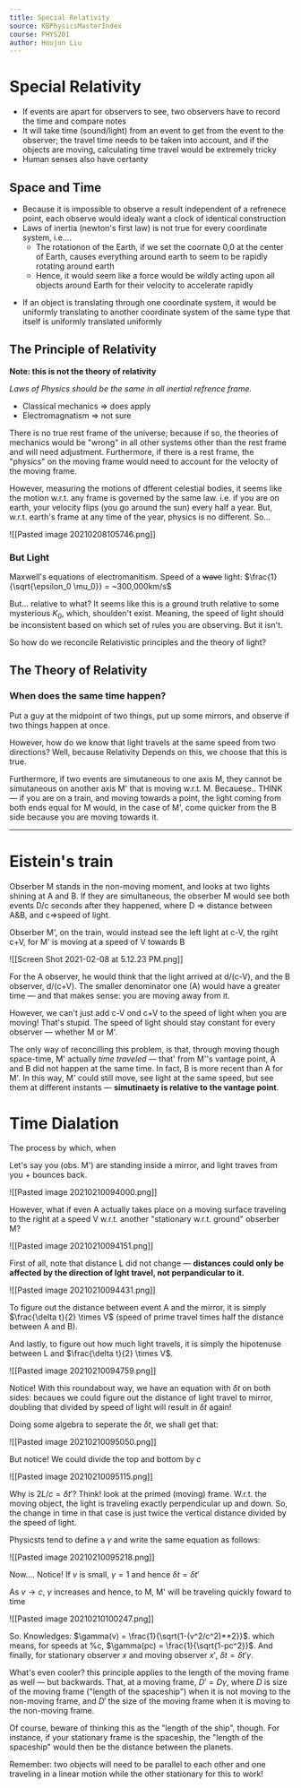 ```yaml
---
title: Special Relativity
source: KBPhysicsMasterIndex
course: PHYS201
author: Houjun Liu
---
```


# Special Relativity

* If events are apart for observers to see, two observers have to record the time and compare notes
* It will take time (sound/light) from an event to get from the event to the observer; the travel time needs to be taken into account, and if the objects are moving, calculating time travel would be extremely tricky
* Human senses also have certanty

## Space and Time
* Because it is impossible to observe a result independent of a refrenece point, each observe would idealy want a clock of identical construction
* Laws of inertia (newton's first law) is not true for every coordinate system, i.e....
	* The rotationon of the Earth, if we set the coornate 0,0 at the center of Earth,  causes everything around earth to seem to be rapidly rotating around earth
	* Hence, it would seem like a force would be wildly acting upon all objects around Earth for their velocity to accelerate rapidly

- If an object is translating through one coordinate system, it would be uniformly translating to another coordinate system of the same type that itself is uniformly translated uniformly 

## The Principle of Relativity
**Note: this is not the theory of relativity**

_Laws of Physics should be the same in all inertial refrence frame._

- Classical mechanics => does apply
- Electromagnatism => not sure


There is no true rest frame of the universe; because if so, the theories of mechanics would be "wrong" in all other systems other than the rest frame and will need adjustment. Furthermore, if there is a rest frame, the "physics" on the moving frame would need to account for the velocity of the moving frame.

However, measuring the motions of dfferent celestial bodies, it seems like the motion w.r.t. any frame is governed by the same law. i.e. if you are on earth, your velocity flips (you go around the sun) every half a year. But, w.r.t. earth's frame at any time of the year, physics is no different. So...

![[Pasted image 20210208105746.png]]

### But Light
Maxwell's equations of electromanitism. Speed of a ~~wave~~ light: $\frac{1}{\sqrt{\epsilon_0 \mu_0}} = ~300,000km/s$

But... relative to what? It seems like this is a ground truth relative to some mysterious $K_0$, which, shoulden't exist. Meaning, the speed of light should be inconsistent based on which set of rules you are observing. But it isn't.

So how do we reconcile Relativistic principles and the theory of light?

## The Theory of Relativity
### When does the same time happen?
Put a guy at the midpoint of two things, put up some mirrors, and observe if two things happen at once.

However, how do we know that light travels at the same speed from two directions? Well, because Relativity Depends on this, we choose that this is true.

Furthermore, if two events are simutaneous to one axis M, they cannot be simutaneous on another axis M' that is moving w.r.t. M. Becauese.. THINK — if you are on a train, and moving towards a point, the light coming from both ends equal for M would, in the case of M', come quicker from the B side because you are moving towards it. 

***

# Eistein's train 
Obserber M stands in the non-moving moment, and looks at two lights shining at A and B. If they are simultaneous, the obserber M would see both events D/c seconds after they happened, where D => distance between A&B, and c=>speed of light.

Obserber M', on the train, would instead see the left light at c-V, the rgiht c+V, for M' is moving at a speed of V towards B

![[Screen Shot 2021-02-08 at 5.12.23 PM.png]]

For the A observer, he would think that the light arrived at d/(c-V), and the B observer, d/(c+V). The smaller denominator one (A) would have a greater time — and that makes sense: you are moving away from it.

However, we can't just add c-V ond c+V to the speed of light when you are moving! That's stupid. The speed of light should stay constant for every observer — whether M or M'.

The only way of reconcilling this problem, is that, through moving though space-time, M' actually *time traveled* — that' from M''s vantage point, A and B did not happen at the same time. In fact, B is more recent than A for M'. In this way, M' could still move, see light at the same speed, but see them at different instants — **simutinaety is relative to the vantage point**.

# Time Dialation
The process by which, when 

Let's say you (obs. M') are standing inside a mirror, and light traves from you + bounces back.

![[Pasted image 20210210094000.png]]

However, what if even A actually takes place on a moving surface traveling to the right at a speed V w.r.t. another "stationary w.r.t. ground" obserber M?

![[Pasted image 20210210094151.png]]

First of all, note that distance L did not change — **distances could only be affected by the direction of lght travel, not perpandicular to it.**

![[Pasted image 20210210094431.png]]

To figure out the distance between event A and the mirror, it is simply $\frac{\delta t}{2} \times V$ (speed of prime travel times half the distance between A and B).

And lastly, to figure out how much light travels, it is simply the hipotenuse between L and $\frac{\delta t}{2} \times V$.

![[Pasted image 20210210094759.png]]

Notice! With this roundabout way, we have an equation with $\delta t$ on both sides: becaues we could figure out the distance of light travel to mirror, doubling that divided by speed of light will result in $\delta t$ again!

Doing some algebra to seperate the $\delta t$, we shall get that:

![[Pasted image 20210210095050.png]]

But notice! We could divide the top and bottom by $c$

![[Pasted image 20210210095115.png]]

Why is $2L/c = \delta t'$? Think! look at the primed (moving) frame. W.r.t. the moving object, the light is traveling exactly perpendicular up and down. So, the change in time in that case is just twice the vertical distance divided by the speed of light.

Physicsts tend to define a $\gamma$ and write the same equation as follows: 

![[Pasted image 20210210095218.png]]

Now.... Notice! If $v$ is small, $\gamma=1$  and hence $\delta t = \delta t'$

As $v \to c$, $\gamma$ increases and hence, to M, M' will be traveling quickly foward to time 

![[Pasted image 20210210100247.png]]

So. Knowledges: $\gamma(v) = \frac{1}{\sqrt{1-(v^2/c^2)**2}}$. which means, for speeds at %c, $\gamma(pc) = \frac{1}{\sqrt{1-pc^2}}$. And finally, for stationary observer $x$ and moving observer $x'$, $\delta t  = \delta t' \gamma$.

What's even cooler? this principle applies to the length of the moving frame as well — but backwards. That, at a moving frame, $D' = D \gamma$, where $D$ is size of the moving frame ("length of the spaceship") when it is not moving to the non-moving frame, and $D'$ the size of the moving frame when it is moving to the non-moving frame.

Of course, beware of thinking this as the "length of the ship", though. For instance, if your stationary frame is the spaceship, the "length of the spaceship" would then be the distance between the planets.

Remember: two objects will need to be parallel to each other and one traveling in a linear motion while the other stationary for this to work!

